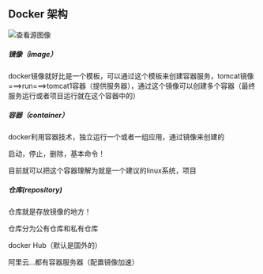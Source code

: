 ## Docker 架构

![查看源图像](https://th.bing.com/th/id/Rcfdb56686b86ab77daec52830fdad3da?rik=OwxDWNSQI1ROCg&pid=ImgRaw)

##### 镜像（image）

docker镜像就好比是一个模板，可以通过这个模板来创建容器服务，tomcat镜像===>run===>tomcat1容器（提供服务器），通过这个镜像可以创建多个容器（最终服务运行或者项目运行就在这个容器中的）

##### 容器（container）

docker利用容器技术，独立运行一个或者一组应用，通过镜像来创建的

启动，停止，删除，基本命令！

目前就可以把这个容器理解为就是一个建议的linux系统，项目

##### 仓库(repository)

仓库就是存放镜像的地方！

仓库分为公有仓库和私有仓库

docker Hub（默认是国外的）

阿里云...都有容器服务器（配置镜像加速）



